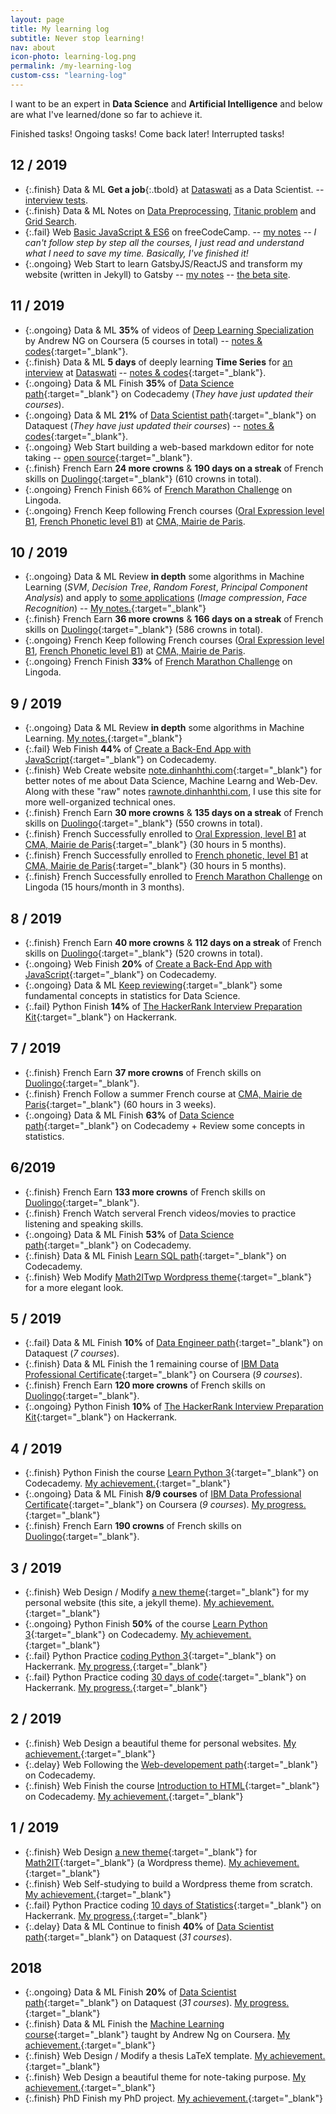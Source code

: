 ```yaml
---
layout: page
title: My learning log
subtitle: Never stop learning!
nav: about
icon-photo: learning-log.png
permalink: /my-learning-log
custom-css: "learning-log"
---
```


I want to be an expert in **Data Science** and **Artificial Intelligence** and below are what I've learned/done so far to achieve it.

<p class="text-left">
  <span class="task finish d-inline-block mr-3">Finished tasks!</span>
  <span class="task ongoing d-inline-block mr-3">Ongoing tasks!</span>
  <span class="task delay d-inline-block mr-3">Come back later!</span>
  <span class="task fail d-inline-block">Interrupted tasks!</span>
</p>


## 12 / 2019

- {:.finish} <span class="tbadge badge-yellow">Data & ML</span> **Get a job**{:.tbold} at [Dataswati](https://www.dataswati.com/) as a Data Scientist. -- [interview tests](https://github.com/dinhanhthi/data-science-learning/tree/master/interview/dataswati).
- {:.finish} <span class="tbadge badge-yellow">Data & ML</span> Notes on [Data Preprocessing](/data-preprocessing-cleaning), [Titanic problem](/titanic-disaster) and [Grid Search](/grid-search).
- {:.fail} <span class="tbadge badge-blue">Web</span> [Basic JavaScript & ES6](https://www.freecodecamp.org/learn/) on freeCodeCamp. -- [my notes](/js-101) -- *I can't follow step by step all the courses, I just read and understand what I need to save my time. Basically, I've finished it!*
- {:.ongoing} <span class="tbadge badge-blue">Web</span> Start to learn GatsbyJS/ReactJS and transform my website (written in Jekyll) to Gatsby -- [my notes](/gatsby-js) -- [the beta site](https://beta.dinhanhthi.com).


## 11 / 2019

- {:.ongoing} <span class="tbadge badge-yellow">Data & ML</span> **35%** of videos of [Deep Learning Specialization](https://www.coursera.org/specializations/deep-learning) by Andrew NG on Coursera (5 courses in total) -- [notes & codes](https://github.com/dinhanhthi/deeplearning.ai-notes){:target="_blank"}.
- {:.finish} <span class="tbadge badge-yellow">Data & ML</span> **5 days** of deeply learning **Time Series** for [an interview](https://github.com/dinhanhthi/data-science-learning/tree/master/interview/dataswati) at [Dataswati](https://www.dataswati.com/) -- [notes & codes](https://github.com/dinhanhthi/data-science-learning/tree/master/interview/dataswati){:target="_blank"}.
- {:.ongoing} <span class="tbadge badge-yellow">Data & ML</span> Finish **35%** of [Data Science path](https://www.codecademy.com/learn/paths/data-science){:target="_blank"} on Codecademy (*They have just updated their courses*).
- {:.ongoing} <span class="tbadge badge-yellow">Data & ML</span> **21%** of [Data Scientist path](https://www.dataquest.io/path/data-scientist){:target="_blank"} on Dataquest (*They have just updated their courses*) -- [notes & codes](https://github.com/dinhanhthi/dataquest-aio){:target="_blank"}.
- {:.ongoing} <span class="tbadge badge-blue">Web</span> Start building a web-based markdown editor for note taking -- [open source](https://github.com/dinhanhthi/notedown){:target="_blank"}.
- {:.finish} <span class="tbadge badge-green">French</span> Earn **24 more crowns** & **190 days on a streak** of French skills on [Duolingo](https://duolingo.com){:target="_blank"} (610 crowns in total).
- {:.ongoing} <span class="tbadge badge-green">French</span> Finish 66% of [French Marathon Challenge](https://www.lingoda.com/en/language-marathon) on Lingoda.
- {:.ongoing} <span class="tbadge badge-green">French</span> Keep following French courses ([Oral Expression level B1](https://cma.paris.fr/#displayElement(7490)), [French Phonetic level B1](https://cma.paris.fr/#displayElement(7492))) at [CMA, Mairie de Paris](https://cma.paris.fr/).


## 10 / 2019

- {:.ongoing} <span class="tbadge badge-yellow">Data & ML</span> Review **in depth** some algorithms in Machine Learning (*SVM*, *Decision Tree*, *Random Forest*, *Principal Component Analysis*) and apply to [some applications](https://note.dinhanhthi.com/small-projects-to-understand-concepts) (*Image compression*, *Face Recognition*) -- [My notes.](https://note.dinhanhthi.com/#machine_learning){:target="_blank"}
- {:.finish} <span class="tbadge badge-green">French</span> Earn **36 more crowns** & **166 days on a streak** of French skills on [Duolingo](https://duolingo.com){:target="_blank"} (586 crowns in total).
- {:.ongoing} <span class="tbadge badge-green">French</span> Keep following French courses ([Oral Expression level B1](https://cma.paris.fr/#displayElement(7490)), [French Phonetic level B1](https://cma.paris.fr/#displayElement(7492))) at [CMA, Mairie de Paris](https://cma.paris.fr/).
- {:.ongoing} <span class="tbadge badge-green">French</span> Finish **33%** of [French Marathon Challenge](https://www.lingoda.com/en/language-marathon) on Lingoda.

## 9 / 2019

- {:.ongoing} <span class="tbadge badge-yellow">Data & ML</span> Review **in depth** some algorithms in Machine Learning. [My notes.](https://note.dinhanhthi.com/#machine_learning){:target="_blank"}
- {:.fail} <span class="tbadge badge-blue">Web</span> Finish **44%** of [Create a Back-End App with JavaScript](https://www.codecademy.com/learn/paths/create-a-back-end-app-with-javascript){:target="_blank"} on Codecademy.
- {:.finish} <span class="tbadge badge-blue">Web</span> Create website [note.dinhanhthi.com](https://note.dinhanhthi.com){:target="_blank"} for better notes of me about Data Science, Machine Learng and Web-Dev. Along with these "raw" notes [rawnote.dinhanhthi.com](https://rawnote.dinhanhthi.com/), I use this site for more well-organized technical ones.
- {:.finish} <span class="tbadge badge-green">French</span> Earn **30 more crowns** & **135 days on a streak** of French skills on [Duolingo](https://duolingo.com){:target="_blank"} (550 crowns in total).
- {:.finish} <span class="tbadge badge-green">French</span> Successfully enrolled to [Oral Expression, level B1](https://cma.paris.fr/#displayElement(7490)) at [CMA, Mairie de Paris](https://cma.paris.fr/){:target="_blank"} (30 hours in 5 months).
- {:.finish} <span class="tbadge badge-green">French</span> Successfully enrolled to [French phonetic, level B1](https://cma.paris.fr/#displayElement(7492)) at [CMA, Mairie de Paris](https://cma.paris.fr/){:target="_blank"} (30 hours in 5 months).
- {:.finish} <span class="tbadge badge-green">French</span> Successfully enrolled to [French Marathon Challenge](https://www.lingoda.com/en/language-marathon) on Lingoda (15 hours/month in 3 months).


## 8 / 2019

- {:.finish} <span class="tbadge badge-green">French</span> Earn **40 more crowns** & **112 days on a streak** of French skills on [Duolingo](https://duolingo.com){:target="_blank"} (520 crowns in total).
- {:.ongoing} <span class="tbadge badge-blue">Web</span> Finish **20%** of [Create a Back-End App with JavaScript](https://www.codecademy.com/learn/paths/create-a-back-end-app-with-javascript){:target="_blank"} on Codecademy.
- {:.ongoing} <span class="tbadge badge-yellow">Data & ML</span> [Keep reviewing](https://mynote.dinhanhthi.com/stats-1){:target="_blank"} some fundamental concepts in statistics for Data Science.
- {:.fail} <span class="tbadge badge-orange">Python</span> Finish **14%** of [The HackerRank Interview Preparation Kit](https://www.hackerrank.com/interview/interview-preparation-kit){:target="_blank"} on Hackerrank.

## 7 / 2019

- {:.finish} <span class="tbadge badge-green">French</span> Earn **37 more crowns** of French skills on [Duolingo](https://duolingo.com){:target="_blank"}.
- {:.finish} <span class="tbadge badge-green">French</span> Follow a summer French course at [CMA, Mairie de Paris](https://cma.paris.fr/){:target="_blank"} (60 hours in 3 weeks).
- {:.ongoing} <span class="tbadge badge-yellow">Data & ML</span> Finish **63%** of [Data Science path](https://www.codecademy.com/learn/paths/data-science){:target="_blank"} on Codecademy + Review some concepts in statistics.

## 6/2019

- {:.finish} <span class="tbadge badge-green">French</span> Earn **133 more crowns** of French skills on [Duolingo](https://duolingo.com){:target="_blank"}.
- {:.finish} <span class="tbadge badge-green">French</span> Watch serveral French videos/movies to practice listening and speaking skills.
- {:.ongoing} <span class="tbadge badge-yellow">Data & ML</span> Finish **53%** of [Data Science path](https://www.codecademy.com/learn/paths/data-science){:target="_blank"} on Codecademy.
- {:.finish} <span class="tbadge badge-yellow">Data & ML</span> Finish [Learn SQL path](https://www.codecademy.com/learn/learn-sql){:target="_blank"} on Codecademy.
- {:.finish} <span class="tbadge badge-blue">Web</span> Modify [Math2ITwp Wordpress theme](https://github.com/dinhanhthi/math2itwp){:target="_blank"} for a more elegant look.

## 5 / 2019

- {:.fail} <span class="tbadge badge-yellow">Data & ML</span> Finish **10%** of [Data Engineer path](https://www.dataquest.io/path/data-engineer/){:target="_blank"} on Dataquest (*7 courses*).
- {:.finish} <span class="tbadge badge-yellow">Data & ML</span> Finish the 1 remaining course of [IBM Data Professional Certificate](https://www.coursera.org/specializations/ibm-data-science-professional-certificate){:target="_blank"} on Coursera (*9 courses*).
- {:.finish} <span class="tbadge badge-green">French</span> Earn **120 more crowns** of French skills on [Duolingo](https://duolingo.com){:target="_blank"}.
- {:.ongoing} <span class="tbadge badge-orange">Python</span> Finish **10%** of [The HackerRank Interview Preparation Kit](https://www.hackerrank.com/interview/interview-preparation-kit){:target="_blank"} on Hackerrank.

## 4 / 2019

- {:.finish} <span class="tbadge badge-orange">Python</span> Finish the course [Learn Python 3](https://www.codecademy.com/learn/learn-python-3){:target="_blank"} on Codecademy. [My achievement.](https://www.codecademy.com/dinhanhthi){:target="_blank"}
- {:.ongoing} <span class="tbadge badge-yellow">Data & ML</span> Finish **8/9 courses** of [IBM Data Professional Certificate](https://www.coursera.org/specializations/ibm-data-science-professional-certificate){:target="_blank"} on Coursera (*9 courses*). [My progress.](https://www.coursera.org/user/47f27dde0ecab9a78e2c93632d78a556){:target="_blank"}
- {:.finish} <span class="tbadge badge-green">French</span> Earn **190 crowns** of French skills on [Duolingo](https://duolingo.com){:target="_blank"}.

## 3 / 2019

- {:.finish} <span class="tbadge badge-blue">Web</span> Design / Modify [a new theme](https://github.com/dinhanhthi/dinhanhthi.com){:target="_blank"} for my personal website (this site, a jekyll theme). [My achievement.](https://dinhanhthi.com){:target="_blank"}
- {:.ongoing} <span class="tbadge badge-orange">Python</span> Finish **50%** of the course [Learn Python 3](https://www.codecademy.com/learn/learn-python-3){:target="_blank"} on Codecademy. [My achievement.](https://www.codecademy.com/dinhanhthi){:target="_blank"}
- {:.fail} <span class="tbadge badge-orange">Python</span> Practice [coding Python 3](https://www.hackerrank.com/domains/python){:target="_blank"} on Hackerrank. [My progress,](https://www.hackerrank.com/dinhanhthi){:target="_blank"}
- {:.fail} <span class="tbadge badge-orange">Python</span> Practice coding [30 days of code](https://www.hackerrank.com/domains/tutorials/30-days-of-code){:target="_blank"} on Hackerrank. [My progress.](https://www.hackerrank.com/dinhanhthi){:target="_blank"}

## 2 / 2019

- {:.finish} <span class="tbadge badge-blue">Web</span> Design a beautiful theme for personal websites. [My achievement.](https://github.com/dinhanhthi/TaniaJekyll){:target="_blank"}
- {:.delay} <span class="tbadge badge-blue">Web</span> Following the [Web-developement path](https://www.codecademy.com/learn/paths/web-development){:target="_blank"} on Codecademy.
- {:.finish} <span class="tbadge badge-blue">Web</span> Finish the course [Introduction to HTML](https://www.codecademy.com/learn/learn-html){:target="_blank"} on Codecademy. [My achievement.](https://www.codecademy.com/dinhanhthi){:target="_blank"}

## 1 / 2019

- {:.finish} <span class="tbadge badge-blue">Web</span> Design [a new theme](https://github.com/dinhanhthi/math2itwp){:target="_blank"} for [Math2IT](https://math2it.com){:target="_blank"} (a Wordpress theme). [My achievement.](https://math2it.com){:target="_blank"}
- {:.finish} <span class="tbadge badge-blue">Web</span> Self-studying to build a Wordpress theme from scratch. [My achievement.](https://github.com/dinhanhthi/math2itwp){:target="_blank"}
- {:.fail} <span class="tbadge badge-orange">Python</span> Practice coding [10 days of Statistics](https://www.hackerrank.com/domains/tutorials/10-days-of-statistics){:target="_blank"} on Hackerrank. [My progress.](https://www.hackerrank.com/dinhanhthi){:target="_blank"}
- {:.delay} <span class="tbadge badge-yellow">Data & ML</span> Continue to finish **40%** of [Data Scientist path](https://www.dataquest.io/path/data-scientist){:target="_blank"} on Dataquest (*31 courses*).

## 2018

- {:.ongoing} <span class="tbadge badge-yellow">Data & ML</span> Finish **20%** of [Data Scientist path](https://www.dataquest.io/path/data-scientist){:target="_blank"} on Dataquest (*31 courses*). [My progress.](https://app.dataquest.io/profile/dinhanhthimail){:target="_blank"}
- {:.finish} <span class="tbadge badge-yellow">Data & ML</span> Finish the [Machine Learning course](https://www.coursera.org/learn/machine-learning){:target="_blank"} taught by Andrew Ng on Coursera. [My achievement.](https://www.coursera.org/account/accomplishments/verify/WJ9DNBMRQDJ8){:target="_blank"}
- {:.finish} <span class="tbadge badge-blue">Web</span> Design / Modify a thesis LaTeX template. [My achievement.](https://github.com/dinhanhthi/ThiThesisTemp){:target="_blank"}
- {:.finish} <span class="tbadge badge-blue">Web</span> Design a beautiful theme for note-taking purpose. [My achievement.](https://github.com/dinhanhthi/NoteTheme){:target="_blank"}
- {:.finish} <span class="tbadge badge-gray">PhD</span> Finish my PhD project. [My achievement.](https://github.com/dinhanhthi/MyCertificates/blob/master/Certificate%20of%20completion%20of%20the%20Doctor's%20degree.pdf){:target="_blank"}
